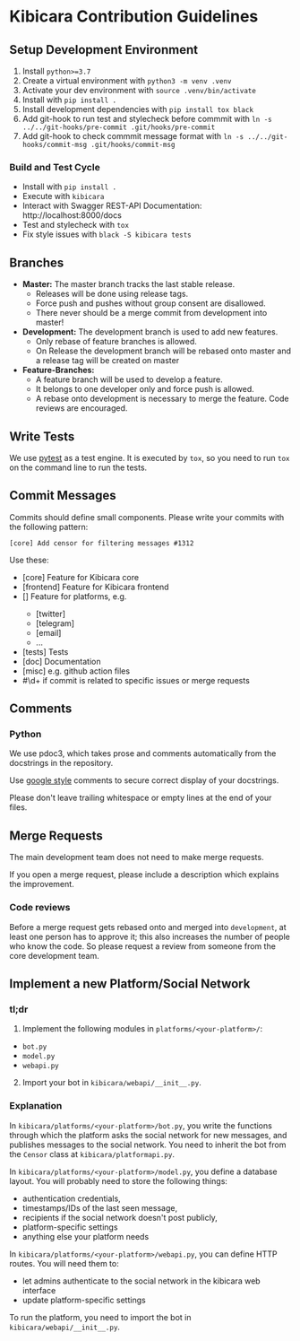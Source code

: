 # Kibicara Contribution Guidelines

## Setup Development Environment

1. Install `python>=3.7`
2. Create a virtual environment with `python3 -m venv .venv`
3. Activate your dev environment with `source .venv/bin/activate`
4. Install with `pip install .`
5. Install development dependencies with `pip install tox black`
6. Add git-hook to run test and stylecheck before commmit with
   `ln -s ../../git-hooks/pre-commit .git/hooks/pre-commit`
7. Add git-hook to check commmit message format with
   `ln -s ../../git-hooks/commit-msg .git/hooks/commit-msg`

### Build and Test Cycle

- Install with `pip install .`
- Execute with `kibicara`
- Interact with Swagger REST-API Documentation: http://localhost:8000/docs
- Test and stylecheck with `tox`
- Fix style issues with `black -S kibicara tests`

## Branches

- **Master:** The master branch tracks the last stable release.
  - Releases will be done using release tags.
  - Force push and pushes without group consent are disallowed.
  - There never should be a merge commit from development into master!
- **Development:** The development branch is used to add new features.
  - Only rebase of feature branches is allowed.
  - On Release the development branch will be rebased onto master and a release
    tag will be created on master
- **Feature-Branches:**
  - A feature branch will be used to develop a feature.
  - It belongs to one developer only and force push is allowed.
  - A rebase onto development is necessary to merge the feature. Code reviews
    are encouraged.

## Write Tests

We use [pytest](https://docs.pytest.org/en/stable/) as a test engine. It is
executed by `tox`, so you need to run `tox` on the command line to run the tests.

## Commit Messages

Commits should define small components. Please write your commits with the
following pattern:

`[core] Add censor for filtering messages #1312`

Use these:
- [core] Feature for Kibicara core
- [frontend] Feature for Kibicara frontend
- [<platform>] Feature for platforms, e.g.
    - [twitter]
    - [telegram]
    - [email]
    - ...
- [tests] Tests
- [doc] Documentation
- [misc] e.g. github action files
- #\d+ if commit is related to specific issues or merge requests

## Comments

### Python

We use pdoc3, which takes prose and comments automatically from the docstrings
in the repository.

Use [google
style](https://github.com/google/styleguide/blob/gh-pages/pyguide.md#38-comments-and-docstrings)
comments to secure correct display of your docstrings.

Please don't leave trailing whitespace or empty lines at the end of your files.

## Merge Requests

The main development team does not need to make merge requests.

If you open a merge request, please include a description which explains the
improvement.

### Code reviews

Before a merge request gets rebased onto and merged into `development`, at
least one person has to approve it; this also increases the number of people
who know the code. So please request a review from someone from the core
development team.

## Implement a new Platform/Social Network

### tl;dr

1. Implement the following modules in `platforms/<your-platform>/`:
  - `bot.py`
  - `model.py`
  - `webapi.py`
2. Import your bot in `kibicara/webapi/__init__.py`.

### Explanation

In `kibicara/platforms/<your-platform>/bot.py`, you write the functions through
which the platform asks the social network for new messages, and publishes
messages to the social network. You need to inherit the bot from the `Censor`
class at `kibicara/platformapi.py`.

In `kibicara/platforms/<your-platform>/model.py`, you define a database layout.
You will probably need to store the following things:

* authentication credentials,
* timestamps/IDs of the last seen message,
* recipients if the social network doesn't post publicly,
* platform-specific settings
* anything else your platform needs

In `kibicara/platforms/<your-platform>/webapi.py`, you can define HTTP routes.
You will need them to:

* let admins authenticate to the social network in the kibicara web interface
* update platform-specific settings

To run the platform, you need to import the bot in
`kibicara/webapi/__init__.py`.
